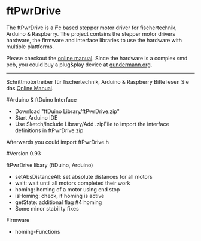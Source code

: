 # ftPwrDrive
The ftPwrDrive is a i²c based stepper motor driver for fischertechnik, Arduino &amp; Raspberry. The project contains the stepper motor drivers hardware, the firmware and interface libraries to use the hardware with multiple plattforms.

Please checkout the <a href="https://github.com/elektrofuzzis/ftPwrDrive/wiki">online manual</a>.
Since the hardware is a complex smd pcb, you could buy a plug&play device at <a href="https://gundermann-software.de/shop/">gundermann.org</a>.


<hr width="100%" />

Schrittmotortreiber für fischertechnik, Arduino &amp; Raspberry
Bitte lesen Sie das <a href="https://github.com/elektrofuzzis/ftPwrDrive/wiki">Online Manual</a>.


#Arduino & ftDuino Interface

- Download "ftDuino Library/ftPwrDrive.zip"
- Start Arduino IDE 
- Use Sketch/Include Library/Add .zipFile to import the interface definitions in ftPwrDrive.zip

Afterwards you could import ftPwrDrive.h

#Version 0.93

ftPwrDrive libary (ftDuino, Arduino)
- setAbsDistanceAll: set absolute distances for all motors
- wait: wait until all motors completed their work
- homing: homing of a motor using end stop
- isHoming: check, if homing is active 
- getState: additional flag #4 homing
- Some minor stability fixes

Firmware
- homing-Functions  
